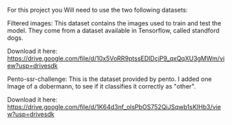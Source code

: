For this project you Will need to use the two following datasets:

Filtered images:
This dataset contains the images used to train and test the model. They come from a dataset available in Tensorflow, called standford dogs. 

Download it here:
https://drive.google.com/file/d/10x5VoRR9ptssEDIDcjP9_qxQqXU3gMWm/view?usp=drivesdk

Pento-ssr-challenge:
This is the dataset provided by pento. I added one Image of a dobermann, to see if it classifies it correctly as "other". 

Download it here:
https://drive.google.com/file/d/1K64d3nf_olsPbOS752QiJSqwb1sKIHb3/view?usp=drivesdk
